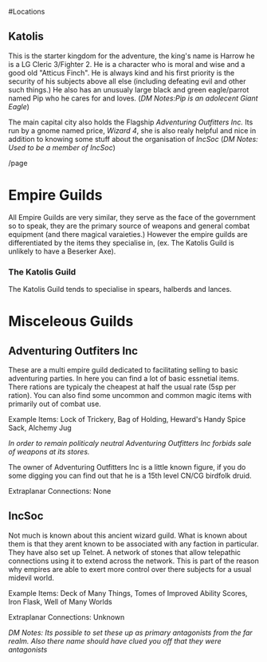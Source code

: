 #Locations
## Katolis

This is the starter kingdom for the adventure, the king's name is Harrow he is a LG Cleric 3/Fighter 2. He is a character who is moral and wise and a good old "Atticus Finch". He is always kind and his first priority is the security of his subjects above all else (including defeating evil and other such things.) He also has an unusualy large black and green eagle/parrot named Pip who he cares for and loves.
(*DM Notes:Pip is an adolecent Giant Eagle*)

The main capital city also holds the Flagship *Adventuring Outfitters Inc.* Its run by a gnome named price, *Wizard 4*, she is also realy helpful and nice in addition to knowing some stuff about the organisation of *IncSoc* (*DM Notes: Used to be a member of IncSoc*)

/page

# Empire Guilds

All Empire Guilds are very similar, they serve as the face of the government so to speak, they are the primary source of weapons and general combat equipment (and there magical varaieties.) However the empire guilds are differentiated by the items they specialise in, (ex. The Katolis Guild is unlikely to have a Beserker Axe).

### The Katolis Guild
The Katolis Guild tends to specialise in spears, halberds and lances.
# Misceleous Guilds
## Adventuring Outfiters Inc

  These are a multi empire guild dedicated to facilitating selling to basic adventuring parties. In here you can find a lot of basic essnetial items. There rations are typicaly the cheapest at half the usual rate (5sp per ration). You can also find some uncommon and common magic items with primarily out of combat use.

  Example Items: Lock of Trickery, Bag of Holding, Heward's Handy Spice Sack, Alchemy Jug

  *In order to remain politicaly neutral Adventuring Outfitters Inc forbids sale of weapons at its stores.*

  The owner of Adventuring Outfitters Inc is a little known figure, if you do some digging you can find out that he is a 15th level CN/CG birdfolk druid.

  Extraplanar Connections: None

## IncSoc

  Not much is known about this ancient wizard guild. What is known about them is that they arent known to be associated with any faction in particular. They have also set up Telnet. A network of stones that allow telepathic connections using it to extend across the network. This is part of the reason why empires are able to exert more control over there subjects for a usual midevil world.

  Example Items: Deck of Many Things, Tomes of Improved Ability Scores, Iron Flask, Well of Many Worlds

  Extraplanar Connections: Unknown

  *DM Notes: Its possible to set these up as primary antagonists from the far realm. Also there name should have clued you off that they were antagonists*
